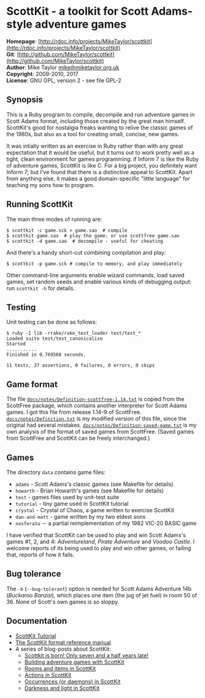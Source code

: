 ScottKit - a toolkit for Scott Adams-style adventure games
==========================================================

**Homepage**:  [http://rdoc.info/projects/MikeTaylor/scottkit](http://rdoc.info/projects/MikeTaylor/scottkit)  
**Git**:       [http://github.com/MikeTaylor/scottkit](http://github.com/MikeTaylor/scottkit)  
**Author**:    Mike Taylor <mike@miketaylor.org.uk>  
**Copyright**: 2009-2010, 2017  
**License**:   GNU GPL, version 2 - see file GPL-2  


Synopsis
--------

This is a Ruby program to compile, decompile and run adventure games
in Scott Adams format, including those created by the great man
himself.  ScottKit's good for nostalgia freaks wanting to relive the
classic games of the 1980s, but also as a tool for creating small,
concise, new games.

It was intially written as an exercise in Ruby rather than with any
great expectation that it would be useful, but it turns out to work
pretty well as a tight, clean environment for games programming: if
Inform 7 is like the Ruby of adventure games, ScottKit is like C.  For
a big project, you definitely want Inform 7; but I've found that there
is a distinctive appeal to ScottKit.  Apart from anything else, it
makes a good domain-specific "little language" for teaching my sons
how to program.


Running ScottKit
----------------

The main three modes of running are:

	$ scottkit -c game.sck > game.sao  # compile
	$ scottkit game.sao  # play the game; or use scottfree game.sao
	$ scottkit -d game.sao  # decompile - useful for cheating

And there's a handy short-cut combining compilation and play:

	$ scottkit -p game.sck # compile to memory, and play immediately

Other command-line arguments enable wizard commands, load saved games,
set random seeds and enable various kinds of debugging output: run
`scottkit -h` for details.


Testing
-------

Unit testing can be done as follows:

	$ ruby -I lib -rrake/rake_test_loader test/test_*
	Loaded suite test/test_canonicalise
	Started
	...........
	Finished in 0.769568 seconds.

	11 tests, 37 assertions, 0 failures, 0 errors, 0 skips


Game format
-----------

The file [`docs/notes/Definition-scottfree-1.14.txt`](docs/notes/Definition-scottfree-1.14.txt) is copied from the
ScottFree package, which contains another interpreter for Scott Adams
games.  I got this file from release 1.14-9 of ScottFree.
[`docs/notes/Definition.txt`](docs/notes/Definition.txt) is my modified version of this file, since the
original had several mistakes.  [`docs/notes/Definition-saved-game.txt`](docs/notes/Definition-saved-game.txt) is
my own analysis of the format of saved games from ScottFree.  (Saved
games from ScottFree and ScottKit can be freely interchanged.)


Games
-----

The directory `data` contains game files:

* `adams` - Scott Adams's classic games (see Makefile for details)
* `howarth` - Brian Howarth's  games (see Makefile for details)
* `test` - games files used by unit-test suite
* `tutorial` - tiny game used in ScottKit tutorial
* `crystal` - Crystal of Chaos, a game written to exercise ScottKit
* `dan-and-matt` - game written by my two eldest sons
* `nosferatu` -- a partial reimplementation of my 1982 VIC-20 BASIC game

I have verified that ScottKit can be used to play and win Scott
Adams's games #1, 2, and 4: *Adventureland*, *Pirate Adventure* and
*Voodoo Castle*.  I welcome reports of its being used to play and win
other games, or failing that, reports of how it fails.



Bug tolerance
-------------

The `-b` (`--bug-tolerant`) option is needed for Scott Adams Adventure
14b (*Buckaroo Banzai*), which places one item (the jug of jet fuel)
in room 50 of 36.  None of Scott's own games is so sloppy.


Documentation
-------------

* [ScottKit Tutorial](data/tutorial/tutorial.md)
* [The ScottKit format reference manual](docs/reference.md)
* A series of blog-posts about ScottKit:
  * [Scottkit is born! Only seven and a half years late!](https://reprog.wordpress.com/2017/10/12/scottkit-is-born-only-seven-and-a-half-years-late/)
  * [Building adventure games with ScottKit](https://reprog.wordpress.com/2017/10/13/building-adventure-games-with-scottkit/)
  * [Rooms and items in ScottKit](https://reprog.wordpress.com/2017/10/14/rooms-and-items-in-scottkit/)
  * [Actions in ScottKit](https://reprog.wordpress.com/2017/10/16/actions-in-scottkit/)
  * [Occurrences (or daemons) in ScottKit](https://reprog.wordpress.com/2017/10/17/occurrences-or-daemons-in-scottkit/)
  * [Darkness and light in ScottKit](https://reprog.wordpress.com/2017/10/21/darkness-and-light-in-scottkit/)


